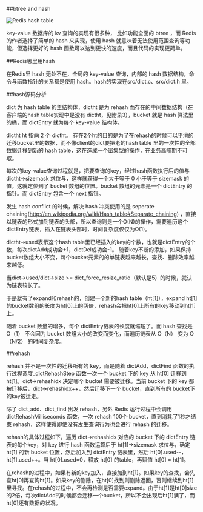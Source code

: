##btree and hash


![Redis hash table ](https://raw.github.com/redisbook/book/master/image/redis_dict.png)

key-value 数据库的 kv 查询的实现有很多种，
比如功能全面的 btree ，而 Redis 的作者选择了简单的 hash 来实现，使用 hash 就意味着无法使用范围查询等功能，但选择更好的 hash 函数可以达到更快的速度，而且代码的实现更简单。

##Redis哪里用hash


在Redis里 hash 无处不在，全局的 key-value 查询，内部的 hash 数据结构，命令与函数指针的关系都是使用 hash。hash的实现在src/dict.c、src/dict.h 里。

##hash源码分析


dict 为 hash table 的主结构体，dictht 是为 rehash 而存在的中间数据结构（在客户端的hash table实现中是没有 dictht，见附录3），bucket 就是 hash 算法里的桶，而 dictEntry 就为每个 key-value 结构体。 

dictht ht 指向 2 个 dictht。 存在2个ht的目的是为了在rehash的时候可以平滑的迁移bucket里的数据，而不像client的dict要把老的hash table 里的一次性的全部数据迁移到新的 hash table，这在造成一个密集型的操作，在业务高峰期不可取。

每次的key-value查询过程就是，把要查询的key，经过hash函数执行后的值与 dictht->sizemask 求位与，这样就获得一个大于等于 0 小于等于 sizemask 的值，这就定位到了 bucket 数组的位置。bucket 数组的元素是一个 dictEntry 的指针。而 dictEntry 包含一个 next 指针。

发生 hash conflict 的时候，解决 hash 冲突使用的是 seperate chaining(http://en.wikipedia.org/wiki/Hash_table#Separate_chaining) ，直接以链表的形式加到链表的头部，所以查询则是一个O(N)的操作，需要遍历这个dictEntry链表，插入在链表头部时，时间复杂度仅仅为O(1)。

dictht->used表示这个hash table里已经插入的key的个数，也就是dictEntry的个数，每次dictAdd成功会+1，dictDel成功会-1。 随着key不断的添加，如果保持bucket数组大小不变，每个bucket元素的的单链表越来越长，查找、删除效率越来越低。 


当dict->used/dict->size >= dict_force_resize_ratio（默认是5）的时候，就认为链表较长了。

于是就有了expand和rehash的，创建一个新的hash table（ht\[1\]），expand ht[1]的bucket数组的长度为ht[0]上的两倍，rehash会把ht[0]上所有的key移动到ht[1]上。

随着 bucket 数量的增多，每个 dictEntry链表的长度就缩短了。而 hash 查找是 O（1） 不会因为 bucket 数组大小的改变而变化，而遍历链表从 O（N） 变为 O（N/2） 的时间复杂度。

##rehash


rehash 并不是一次性的迁移所有的 key，而是随着 dictAdd，dictFind 函数的执行过程调度_dictRehashStep 函数一次一个 bucket 下的 key 从 ht[0] 迁移到 ht[1]。dict->rehashidx 决定哪个 bucket 需要被迁移。当前 bucket 下的 key 都被迁移后，dict->rehashidx++，然后迁移下一个 bucket，直到所有的 bucket下的key被迁走。

除了 dict_add、dict_find 出发 rehash，另外 Redis 运行过程中会调用 dictRehashMilliseconds 函数，一次 rehash 100个 bucket，直到消耗了1秒才结束 rehash，这样使得即使没有发生查询行为也会进行 rehash 的迁移。

rehash的具体过程如下，遍历 dict->rehashidx 对应的 bucket 下的 dictEntry 链表的每个key，对 key 进行 hash 函数运算后于 ht[1]->sizemask 求位与，确定 ht[1] 的新 bucket 位置，然后加入到 dictEntry 链表里，然后 ht[0].used--，ht[1].used++。当 ht[0].used=0，释放 ht[0] 的table，再赋值 ht[0] = ht[1]。

在rehash的过程中，如果有新的key加入，直接加到ht[1]。如果key的查找，会先查ht[0]再查询ht[1]。如果key的删除，在ht[0]找到则删除返回，否则继续到ht[1]里寻找。在rehash的过程中，不会再检测是否需要expand。由于ht[1]是ht[0]size的2倍，每次dictAdd的时候都会迁移一个bucket，所以不会出现后ht[1]满了，而ht[0]还有数据的状况。


